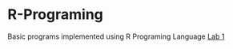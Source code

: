 # R-Programing
Basic programs implemented using R Programing Language
[Lab 1](https://github.com/NeoMorpheus99/R-Programing/blob/main/LAB_2.R)
